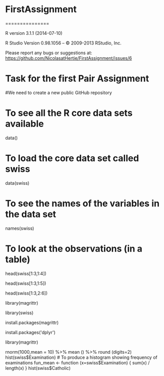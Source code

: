 FirstAssignment
===============
===============

R version 3.1.1 (2014-07-10)

R Studio Version 0.98.1056 – © 2009-2013 RStudio, Inc.

Please report any bugs or suggestions at: https://github.com/NicolasatHertie/FirstAssignment/issues/6

# Task for the first Pair Assignment
#We need to create a new public GitHub repository

# To see all the R core data sets available
data() 

# To load the core data set called swiss
data(swiss) 

# To see the names of the variables in the data set
names(swiss) 

# To look at the observations (in a table)
head(swiss[1:3,1:4]) 

head(swiss[1:3,1:5])

head(swiss[1:3,2:6])

library(magrittr)

library(swiss)

install.packages(magrittr)

install.packages('dplyr')

library(magrittr)

rnorm(1000,mean = 10) %>% mean () %>% round (digits=2)
hist(swiss$Examination) # To produce a histogram showing frequency of examinations
fun_mean <- function (x=swiss$Examination) {
    sum(x) / length(x)
}
hist(swiss$Catholic)


